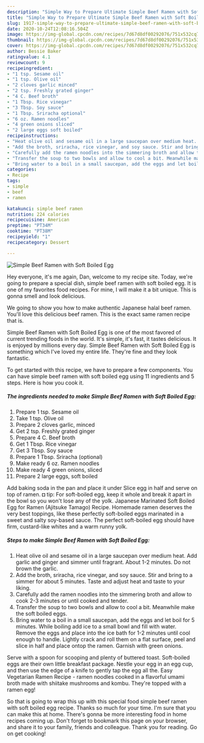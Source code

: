 ```yaml
---
description: "Simple Way to Prepare Ultimate Simple Beef Ramen with Soft Boiled Egg"
title: "Simple Way to Prepare Ultimate Simple Beef Ramen with Soft Boiled Egg"
slug: 1917-simple-way-to-prepare-ultimate-simple-beef-ramen-with-soft-boiled-egg
date: 2020-10-24T12:08:16.504Z
image: https://img-global.cpcdn.com/recipes/7d67d8df00292076/751x532cq70/simple-beef-ramen-with-soft-boiled-egg-recipe-main-photo.jpg
thumbnail: https://img-global.cpcdn.com/recipes/7d67d8df00292076/751x532cq70/simple-beef-ramen-with-soft-boiled-egg-recipe-main-photo.jpg
cover: https://img-global.cpcdn.com/recipes/7d67d8df00292076/751x532cq70/simple-beef-ramen-with-soft-boiled-egg-recipe-main-photo.jpg
author: Bessie Baker
ratingvalue: 4.1
reviewcount: 9
recipeingredient:
- "1 tsp. Sesame oil"
- "1 tsp. Olive oil"
- "2 cloves garlic minced"
- "2 tsp. Freshly grated ginger"
- "4 C. Beef broth"
- "1 Tbsp. Rice vinegar"
- "3 Tbsp. Soy sauce"
- "1 Tbsp. Sriracha optional"
- "6 oz. Ramen noodles"
- "4 green onions sliced"
- "2 large eggs soft boiled"
recipeinstructions:
- "Heat olive oil and sesame oil in a large saucepan over medium heat. Add garlic and ginger and simmer until fragrant. About 1-2 minutes. Do not brown the garlic."
- "Add the broth, sriracha, rice vinegar, and soy sauce. Stir and bring to a simmer for about 5 minutes. Taste and adjust heat and taste to your liking."
- "Carefully add the ramen noodles into the simmering broth and allow to cook 2-3 minutes or until cooked and tender."
- "Transfer the soup to two bowls and allow to cool a bit. Meanwhile make the soft boiled eggs."
- "Bring water to a boil in a small saucepan, add the eggs and let boil for 5 minutes. While boiling add ice to a small bowl and fill with water. Remove the eggs and place into the ice bath for 1-2 minutes until cool enough to handle. Lightly crack and roll them on a flat surface, peel and slice in half and place ontop the ramen. Garnish with green onions."
categories:
- Recipe
tags:
- simple
- beef
- ramen

katakunci: simple beef ramen 
nutrition: 224 calories
recipecuisine: American
preptime: "PT34M"
cooktime: "PT38M"
recipeyield: "1"
recipecategory: Dessert

---
```



![Simple Beef Ramen with Soft Boiled Egg](https://img-global.cpcdn.com/recipes/7d67d8df00292076/751x532cq70/simple-beef-ramen-with-soft-boiled-egg-recipe-main-photo.jpg)

Hey everyone, it's me again, Dan, welcome to my recipe site. Today, we're going to prepare a special dish, simple beef ramen with soft boiled egg. It is one of my favorites food recipes. For mine, I will make it a bit unique. This is gonna smell and look delicious.

We going to show you how to make authentic Japanese halal beef ramen. You&#39;ll love this delicious beef ramen. This is the exact same ramen recipe that is.

Simple Beef Ramen with Soft Boiled Egg is one of the most favored of current trending foods in the world. It's simple, it's fast, it tastes delicious. It is enjoyed by millions every day. Simple Beef Ramen with Soft Boiled Egg is something which I've loved my entire life. They're fine and they look fantastic.


To get started with this recipe, we have to prepare a few components. You can have simple beef ramen with soft boiled egg using 11 ingredients and 5 steps. Here is how you cook it.

<!--inarticleads1-->

##### The ingredients needed to make Simple Beef Ramen with Soft Boiled Egg:

1. Prepare 1 tsp. Sesame oil
1. Take 1 tsp. Olive oil
1. Prepare 2 cloves garlic, minced
1. Get 2 tsp. Freshly grated ginger
1. Prepare 4 C. Beef broth
1. Get 1 Tbsp. Rice vinegar
1. Get 3 Tbsp. Soy sauce
1. Prepare 1 Tbsp. Sriracha (optional)
1. Make ready 6 oz. Ramen noodles
1. Make ready 4 green onions, sliced
1. Prepare 2 large eggs, soft boiled


Add baking soda in the pan and place it under Slice egg in half and serve on top of ramen. ◘ tip: For soft-boiled egg, keep it whole and break it apart in the bowl so you won&#39;t lose any of the yolk. Japanese Marinated Soft Boiled Egg for Ramen (Ajitsuke Tamago) Recipe. Homemade ramen deserves the very best toppings, like these perfectly soft-boiled eggs marinated in a sweet and salty soy-based sauce. The perfect soft-boiled egg should have firm, custard-like whites and a warm runny yolk. 

<!--inarticleads2-->

##### Steps to make Simple Beef Ramen with Soft Boiled Egg:

1. Heat olive oil and sesame oil in a large saucepan over medium heat. Add garlic and ginger and simmer until fragrant. About 1-2 minutes. Do not brown the garlic.
1. Add the broth, sriracha, rice vinegar, and soy sauce. Stir and bring to a simmer for about 5 minutes. Taste and adjust heat and taste to your liking.
1. Carefully add the ramen noodles into the simmering broth and allow to cook 2-3 minutes or until cooked and tender.
1. Transfer the soup to two bowls and allow to cool a bit. Meanwhile make the soft boiled eggs.
1. Bring water to a boil in a small saucepan, add the eggs and let boil for 5 minutes. While boiling add ice to a small bowl and fill with water. Remove the eggs and place into the ice bath for 1-2 minutes until cool enough to handle. Lightly crack and roll them on a flat surface, peel and slice in half and place ontop the ramen. Garnish with green onions.


Serve with a spoon for scooping and plenty of buttered toast. Soft-boiled eggs are their own little breakfast package. Nestle your egg in an egg cup, and then use the edge of a knife to gently tap the egg all the. Easy Vegetarian Ramen Recipe - ramen noodles cooked in a flavorful umami broth made with shiitake mushrooms and kombu. They&#39;re topped with a ramen egg! 

So that is going to wrap this up with this special food simple beef ramen with soft boiled egg recipe. Thanks so much for your time. I'm sure that you can make this at home. There's gonna be more interesting food in home recipes coming up. Don't forget to bookmark this page on your browser, and share it to your family, friends and colleague. Thank you for reading. Go on get cooking!
